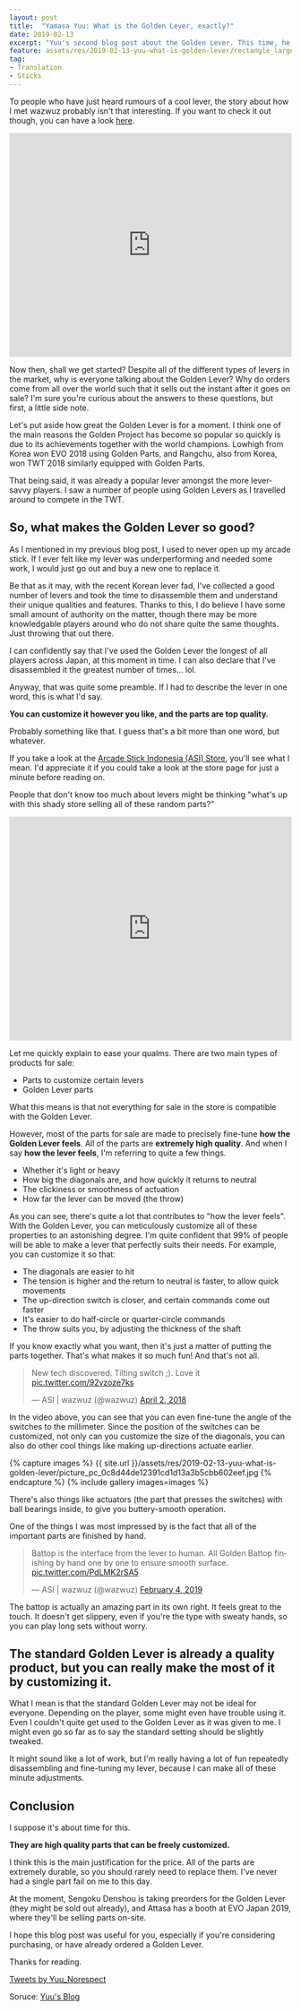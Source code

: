 ```yaml
---
layout: post
title:  "Yamasa Yuu: What is the Golden Lever, exactly?"
date: 2019-02-13
excerpt: "Yuu's second blog post about the Golden Lever. This time, he goes into detail about the specifics."
feature: assets/res/2019-02-13-yuu-what-is-golden-lever/rectangle_large_type_2_07c43a21ce9def47df5c4600f4c5ed20.jpeg
tag:
- Translation
- Sticks
---
```


To people who have just heard rumours of a cool lever, the story about how I met wazwuz probably isn't that interesting. If you want to check it out though, you can have a look [here](https://blankaex.github.io/blog/yuu-meets-golden-lever/).

<iframe frameborder="no" border="0" width="100%" height="400px" src="https://blankaex.github.io/blog/yuu-meets-golden-lever/"></iframe>

Now then, shall we get started? Despite all of the different types of levers in the market, why is everyone talking about the Golden Lever? Why do orders come from all over the world such that it sells out the instant after it goes on sale? I'm sure you're curious about the answers to these questions, but first, a little side note.

Let's put aside how great the Golden Lever is for a moment. I think one of the main reasons the Golden Project has become so popular so quickly is due to its achievements together with the world champions. Lowhigh from Korea won EVO 2018 using Golden Parts, and Rangchu, also from Korea, won TWT 2018 similarly equipped with Golden Parts.

That being said, it was already a popular lever amongst the more lever-savvy players. I saw a number of people using Golden Levers as I travelled around to compete in the TWT.

## So, what makes the Golden Lever so good?

As I mentioned in my previous blog post, I used to never open up my arcade stick. If I ever felt like my lever was underperforming and needed some work, I would just go out and buy a new one to replace it.

Be that as it may, with the recent Korean lever fad, I've collected a good number of levers and took the time to disassemble them and understand their unique qualities and features. Thanks to this, I do believe I have some small amount of authority on the matter, though there may be more knowledgable players around who do not share quite the same thoughts. Just throwing that out there.

I can confidently say that I've used the Golden Lever the longest of all players across Japan, at this moment in time. I can also declare that I've disassembled it the greatest number of times... lol.

Anyway, that was quite some preamble. If I had to describe the lever in one word, this is what I'd say.

**You can customize it however you like, and the parts are top quality.**

Probably something like that. I guess that's a bit more than one word, but whatever.

If you take a look at the [Arcade Stick Indonesia (ASI) Store](https://arcadestick-indonesia.com/shop/), you'll see what I mean. I'd appreciate it if you could take a look at the store page for just a minute before reading on.

People that don't know too much about levers might be thinking "what's up with this shady store selling all of these random parts?"

<iframe frameborder="no" border="0" width="100%" height="400px" src="https://arcadestick-indonesia.com/shop/"></iframe>

Let me quickly explain to ease your qualms. There are two main types of products for sale:

* Parts to customize certain levers
* Golden Lever parts

What this means is that not everything for sale in the store is compatible with the Golden Lever.

However, most of the parts for sale are made to precisely fine-tune **how the Golden Lever feels**. All of the parts are **extremely high quality**. And when I say **how the lever feels**, I'm referring to quite a few things.

* Whether it's light or heavy
* How big the diagonals are, and how quickly it returns to neutral
* The clickiness or smoothness of actuation
* How far the lever can be moved (the throw)

As you can see, there's quite a lot that contributes to "how the lever feels". With the Golden Lever, you can meticulously customize all of these properties to an astonishing degree. I'm quite confident that 99% of people will be able to make a lever that perfectly suits their needs. For example, you can customize it so that:

* The diagonals are easier to hit
* The tension is higher and the return to neutral is faster, to allow quick movements
* The up-direction switch is closer, and certain commands come out faster 
* It's easier to do half-circle or quarter-circle commands
* The throw suits you, by adjusting the thickness of the shaft

If you know exactly what you want, then it's just a matter of putting the parts together. That's what makes it so much fun! And that's not all.

<blockquote class="twitter-tweet tw-align-center"><p lang="en" dir="ltr">New tech discovered. Tilting switch ;). Love it <a href="https://t.co/92vzoze7ks">pic.twitter.com/92vzoze7ks</a></p>&mdash; ASI | wazwuz (@wazwuz) <a href="https://twitter.com/wazwuz/status/980791982355226624?ref_src=twsrc%5Etfw">April 2, 2018</a></blockquote>

In the video above, you can see that you can even fine-tune the angle of the switches to the millimeter. Since the position of the switches can be customized, not only can you customize the size of the diagonals, you can also do other cool things like making up-directions actuate earlier.

{% capture images %}
    {{ site.url }}/assets/res/2019-02-13-yuu-what-is-golden-lever/picture_pc_0c8d44de12391cd1d13a3b5cbb602eef.jpg
{% endcapture %}
{% include gallery images=images %}

There's also things like actuators (the part that presses the switches) with ball bearings inside, to give you buttery-smooth operation.

One of the things I was most impressed by is the fact that all of the important parts are finished by hand.

<blockquote class="twitter-tweet tw-align-center"><p lang="en" dir="ltr">Battop is the interface from the lever to human. All Golden Battop finishing by hand one by one to ensure smooth surface. <a href="https://t.co/PdLMK2rSA5">pic.twitter.com/PdLMK2rSA5</a></p>&mdash; ASI | wazwuz (@wazwuz) <a href="https://twitter.com/wazwuz/status/1092272233257390080?ref_src=twsrc%5Etfw">February 4, 2019</a></blockquote>

The battop is actually an amazing part in its own right. It feels great to the touch. It doesn't get slippery, even if you're the type with sweaty hands, so you can play long sets without worry.

## The standard Golden Lever is already a quality product, but you can really make the most of it by customizing it.

What I mean is that the standard Golden Lever may not be ideal for everyone. Depending on the player, some might even have trouble using it. Even I couldn't quite get used to the Golden Lever as it was given to me. I might even go so far as to say the standard setting should be slightly tweaked.

It might sound like a lot of work, but I'm really having a lot of fun repeatedly disassembling and fine-tuning my lever, because I can make all of these minute adjustments.

## Conclusion

I suppose it's about time for this.

**They are high quality parts that can be freely customized.**

I think this is the main justification for the price. All of the parts are extremely durable, so you should rarely need to replace them. I've never had a single part fail on me to this day.

At the moment, Sengoku Denshou is taking preorders for the Golden Lever (they might be sold out already), and Attasa has a booth at EVO Japan 2019, where they'll be selling parts on-site.

I hope this blog post was useful for you, especially if you're considering purchasing, or have already ordered a Golden Lever.

Thanks for reading.

<a class="twitter-timeline" data-height="400" href="https://twitter.com/Yuu_Norespect?ref_src=twsrc%5Etfw">Tweets by Yuu_Norespect</a>

Soruce: [Yuu's Blog](https://note.mu/yamasa_yuu/n/nace351e9fbf8)
